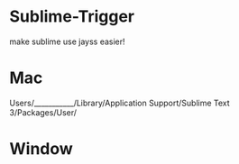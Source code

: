 # Sublime-Trigger
make sublime use jayss easier!

# Mac
Users/___________/Library/Application Support/Sublime Text 3/Packages/User/

# Window


